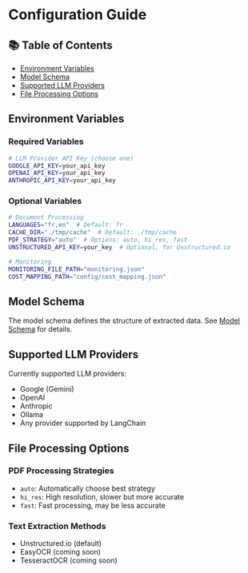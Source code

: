 # Configuration Guide

## 📚 Table of Contents
- [Environment Variables](#environment-variables)
- [Model Schema](#model-schema)
- [Supported LLM Providers](#supported-llm-providers)
- [File Processing Options](#file-processing-options)

## Environment Variables

### Required Variables
```bash
# LLM Provider API Key (choose one)
GOOGLE_API_KEY=your_api_key
OPENAI_API_KEY=your_api_key
ANTHROPIC_API_KEY=your_api_key
```

### Optional Variables
```bash
# Document Processing
LANGUAGES="fr,en"  # Default: fr
CACHE_DIR="./tmp/cache"  # Default: ./tmp/cache
PDF_STRATEGY="auto"  # Options: auto, hi_res, fast
UNSTRUCTURED_API_KEY=your_key  # Optional, for Unstructured.io

# Monitoring
MONITORING_FILE_PATH="monitoring.json"
COST_MAPPING_PATH="config/cost_mapping.json"
```

## Model Schema
The model schema defines the structure of extracted data. See [Model Schema](MODEL_SCHEMA.md) for details.

## Supported LLM Providers
Currently supported LLM providers:
- Google (Gemini)
- OpenAI
- Anthropic
- Ollama
- Any provider supported by LangChain

## File Processing Options
### PDF Processing Strategies
- `auto`: Automatically choose best strategy
- `hi_res`: High resolution, slower but more accurate
- `fast`: Fast processing, may be less accurate

### Text Extraction Methods
- Unstructured.io (default)
- EasyOCR (coming soon)
- TesseractOCR (coming soon)
